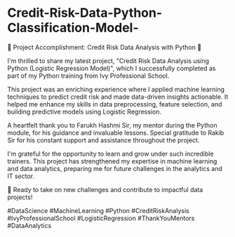 # Credit-Risk-Data-Python-Classification-Model-

🌟 Project Accomplishment: Credit Risk Data Analysis with Python 🌟

I'm thrilled to share my latest project, "Credit Risk Data Analysis using Python (Logistic Regression Model)", which I successfully completed as part of my Python training from Ivy Professional School.

This project was an enriching experience where I applied machine learning techniques to predict credit risk and made data-driven insights actionable. It helped me enhance my skills in data preprocessing, feature selection, and building predictive models using Logistic Regression.

A heartfelt thank you to Farukh Hashmi Sir, my mentor during the Python module, for his guidance and invaluable lessons. Special gratitude to Rakib Sir for his constant support and assistance throughout the project.

I'm grateful for the opportunity to learn and grow under such incredible trainers. This project has strengthened my expertise in machine learning and data analytics, preparing me for future challenges in the analytics and IT sector.

🚀 Ready to take on new challenges and contribute to impactful data projects!

#DataScience #MachineLearning #Python #CreditRiskAnalysis #IvyProfessionalSchool #LogisticRegression #ThankYouMentors #DataAnalytics
